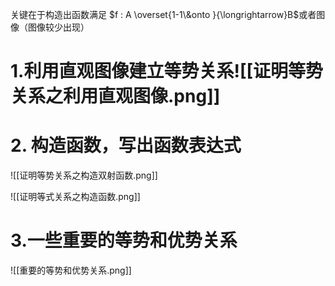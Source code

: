 关键在于构造出函数满足 $f : A \overset{1-1\&onto }{\longrightarrow}B$或者图像（图像较少出现）
# 1.利用直观图像建立等势关系![[证明等势关系之利用直观图像.png]]
# 2. 构造函数，写出函数表达式
![[证明等势关系之构造双射函数.png]]

![[证明等式关系之构造函数.png]]

# 3.一些重要的等势和优势关系

![[重要的等势和优势关系.png]]